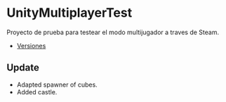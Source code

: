 # UnityMultiplayerTest
Proyecto de prueba para testear el modo multijugador a traves de Steam.

- [Versiones](https://github.com/Grabthesky/UnityMultiplayerTest/releases)

## Update
- Adapted spawner of cubes.
- Added castle.

<!--
## Versión 0.5.7
- Spawner de cubos cambiado a NetworkBehaviour.
- Funcion de spawn cambiada a Command.

## Versión 0.5.6
- Nuevos Cubos para comprobar la sincronizacion.

## Versión 0.5.5
- Se puede sprintar pulsando la tecla [Shift].
- Nuevos Cubos para comprobar la sincronizacion.
- Añadido arbol de pruebas.

## Versión 0.5.4
- Se ha movido la lista de jugadores a un menu que se abre con la tecla [ESC].
- Añadido plataformas para spawnear cubos para testear la sincronizacion de objetos.
- Se ha añadido sonido a la hoguera y ajustado la distancia en la que se puede escuchar.

## Versión 0.5.3
- Solucionado problema con la camara de los personajes.

## Versión 0.5.2
- Solucionado problema por el cual al unirse al juego no cargaba la escena;
- Solucionado problema de sincronizacion.
- Solucionado problema por el cual no se veia a los otros jugadores.

## Versión 0.5.1
- Se puede mover el jugador, saltar y rotar la camara.

## Versión 0.5.0
- Cambiado todo el projecto por el definitivo.
- Menu principal con escena.
- Escena de juego creada con lsita de jugadores.
- FizzySteamworks 5.0.1.

## Versión 0.4.0
- Añadido mundo para poder jugar.

## Versión 0.3.0
- Se ha añadido el sistema "Ready".

## Versión 0.2.0
- Ahora se muestra una lista de las personas que se han unido en el lobby.

## Versión 0.1.0
- Se ha creado una escena con un boton para poder hacer de **Host**.
- Se puede invitar a traves de **Steam** para ello se debe añadir el juego a la libreria de esta.
-->